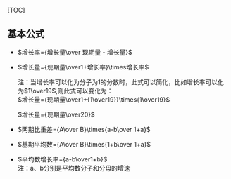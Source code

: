 [TOC]

## 基本公式

* $增长率={增长量\over 现期量 - 增长量}$

* $增长量={现期量\over1+增长率}\times增长率$
  
    注：当增长率可以化为分子为1的分数时，此式可以简化，比如增长率可以化为$1\over19$,则此式可以变化为：  
    $增长量={现期量\over1+{1\over19}}\times{1\over19}$
  
    $增长量={现期量\over20}$

* $两期比重差={A\over B}\times{a-b\over 1+a}$

* $基期平均数={A\over B}\times{1+b\over 1+a}$

* $平均数增长率={a-b\over1+b}$  
    注：a、b分别是平均数分子和分母的增速
